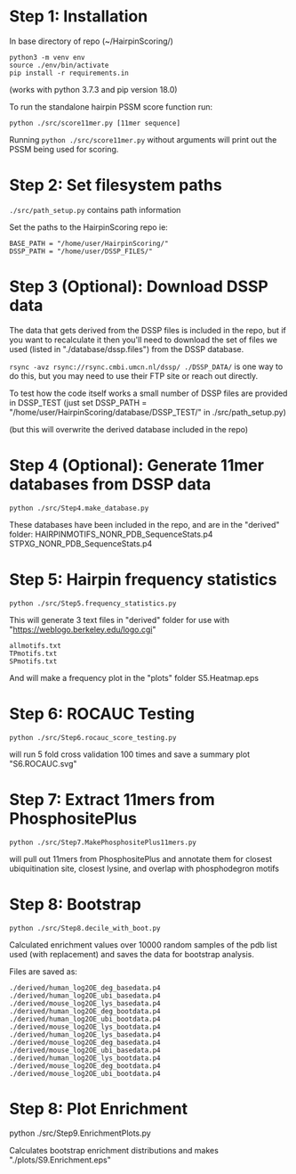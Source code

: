 
# Step 1: Installation

In base directory of repo (~/HairpinScoring/)

```
python3 -m venv env
source ./env/bin/activate
pip install -r requirements.in
```

(works with python 3.7.3 and pip version 18.0)


To run the standalone hairpin PSSM score function run:

`python ./src/score11mer.py [11mer sequence]`

Running `python ./src/score11mer.py` without arguments will
print out the PSSM being used for scoring.


# Step 2: Set filesystem paths

`./src/path_setup.py` contains path information

Set the paths to the HairpinScoring repo
ie:
```
BASE_PATH = "/home/user/HairpinScoring/"
DSSP_PATH = "/home/user/DSSP_FILES/"
```

# Step 3 (Optional): Download DSSP data

The data that gets derived from the DSSP files is included in the repo, but if you want to recalculate it
then you'll need to download the set of files we used (listed in "./database/dssp.files") from the DSSP database.

`rsync -avz rsync://rsync.cmbi.umcn.nl/dssp/ ./DSSP_DATA/`
is one way to do this, but you may need to use their FTP site or reach out directly.

To test how the code itself works a small number of DSSP files are provided in DSSP_TEST
(just set DSSP_PATH = "/home/user/HairpinScoring/database/DSSP_TEST/" in ./src/path_setup.py)

(but this will overwrite the derived database included in the repo)

# Step 4 (Optional): Generate 11mer databases from DSSP data

`python ./src/Step4.make_database.py`

These databases have been included in the repo, and are in the "derived" folder:
HAIRPINMOTIFS_NONR_PDB_SequenceStats.p4
STPXG_NONR_PDB_SequenceStats.p4


# Step 5: Hairpin frequency statistics

`python ./src/Step5.frequency_statistics.py`

This will generate 3 text files in "derived" folder for use with "https://weblogo.berkeley.edu/logo.cgi"
```
allmotifs.txt
TPmotifs.txt
SPmotifs.txt
```

And will make a frequency plot in the "plots" folder
S5.Heatmap.eps


# Step 6: ROCAUC Testing

`python ./src/Step6.rocauc_score_testing.py`

will run 5 fold cross validation 100 times and save a summary plot "S6.ROCAUC.svg"


# Step 7: Extract 11mers from PhosphositePlus

`python ./src/Step7.MakePhosphositePlus11mers.py`

will pull out 11mers from PhosphositePlus and annotate them for closest ubiquitination site, closest lysine,
and overlap with phosphodegron motifs

# Step 8: Bootstrap

`python ./src/Step8.decile_with_boot.py`

Calculated enrichment values over 10000 random samples of the pdb list used (with replacement) and saves the data
for bootstrap analysis.

Files are saved as:
```
./derived/human_log2OE_deg_basedata.p4
./derived/human_log2OE_ubi_basedata.p4
./derived/mouse_log2OE_lys_basedata.p4
./derived/human_log2OE_deg_bootdata.p4
./derived/human_log2OE_ubi_bootdata.p4
./derived/mouse_log2OE_lys_bootdata.p4
./derived/human_log2OE_lys_basedata.p4
./derived/mouse_log2OE_deg_basedata.p4
./derived/mouse_log2OE_ubi_basedata.p4
./derived/human_log2OE_lys_bootdata.p4
./derived/mouse_log2OE_deg_bootdata.p4
./derived/mouse_log2OE_ubi_bootdata.p4
```

# Step 8: Plot Enrichment

python ./src/Step9.EnrichmentPlots.py

Calculates bootstrap enrichment distributions and makes "./plots/S9.Enrichment.eps"